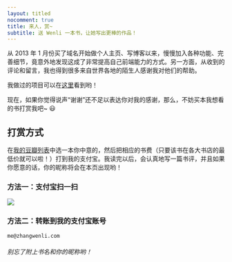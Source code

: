 ```yaml
---
layout: titled
nocomment: true
title: 来人，赏~
subtitle: 送 Wenli 一本书，让她写出更棒的作品！
---
```


从 2013 年 1 月份买了域名开始做个人主页、写博客以来，慢慢加入各种功能、完善细节，竟意外地发现这成了非常提高自己前端能力的方式。另一方面，从收到的评论和留言，我也得到很多来自世界各地的陌生人感谢我对他们的帮助。

我做过的项目可以在<a href="http://zhangwenli.com/#projects" target="_blank">这里</a>看到哟！

现在，如果你觉得说声“谢谢”还不足以表达你对我的感谢，那么，不妨买本我想看的书打赏我吧~ :smiley:

## 打赏方式

在<a href="http://book.douban.com/doulist/17651217/" target="_blank">我的豆瓣列表</a>中选一本你中意的，然后把相应的书费（只要该书在各大书店的最低价就可以啦！）打到我的支付宝。我读完以后，会认真地写一篇书评，并且如果你愿意的话，你的昵称将会在本页出现哟！

### 方法一：支付宝扫一扫

<img src="{{ site.url }}/img/loading.gif" data-src="{{ site.url }}/img/zhifu.png" />

### 方法二：转账到我的支付宝账号

`me@zhangwenli.com`

###### 别忘了附上书名和你的昵称哟！
